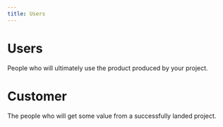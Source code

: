 ```yaml
---
title: Users
---
```

# Users

People who will ultimately use the product produced by your project. 

# Customer
The people who will get some value from a successfully landed project.